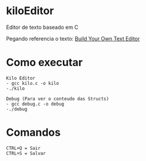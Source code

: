 # kiloEditor

Editor de texto baseado em C

Pegando referencia o texto: [Build Your Own Text Editor](https://viewsourcecode.org/snaptoken/kilo/)


# Como executar
	
	Kilo Editor
	- gcc kilo.c -o kilo
	-./kilo
	
	Debug (Para ver o conteudo das Structs)
	- gcc debug.c -o debug
	-./debug

# Comandos
	
	CTRL+Q = Sair
	CTRL+S = Salvar
